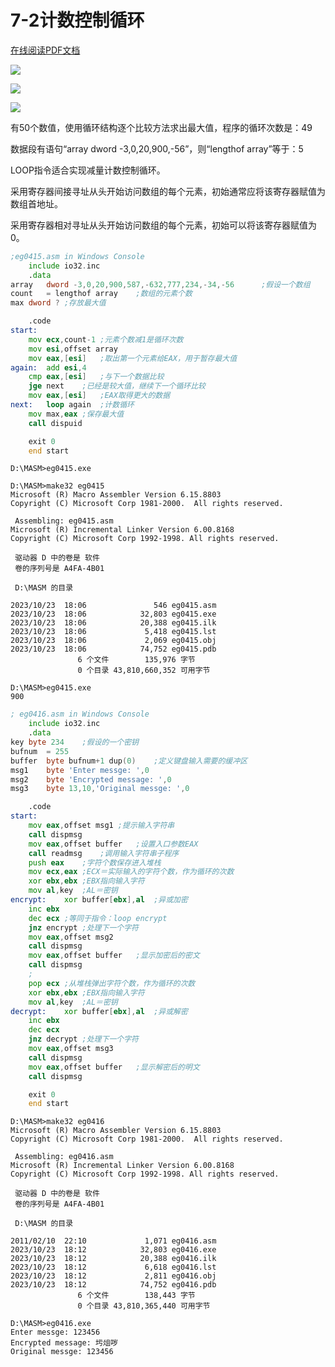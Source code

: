 # 7-2计数控制循环

<!-- toc -->

<a href="https://rosefinch-midsummer.github.io/book/file/as/7-2.pdf" target="_blank">在线阅读PDF文档</a>

![](https://cdn.jsdelivr.net/gh/Rosefinch-Midsummer/MyImagesHost01/img/202310221621908.png)

![](https://cdn.jsdelivr.net/gh/Rosefinch-Midsummer/MyImagesHost01/img/202310221628666.png)


![](https://cdn.jsdelivr.net/gh/Rosefinch-Midsummer/MyImagesHost01/img/202310221633245.png)

有50个数值，使用循环结构逐个比较方法求出最大值，程序的循环次数是：49

数据段有语句“array dword -3,0,20,900,-56”，则“lengthof array”等于：5

LOOP指令适合实现减量计数控制循环。

采用寄存器间接寻址从头开始访问数组的每个元素，初始通常应将该寄存器赋值为数组首地址。

采用寄存器相对寻址从头开始访问数组的每个元素，初始可以将该寄存器赋值为0。

```asm
;eg0415.asm in Windows Console
	include io32.inc
	.data
array	dword -3,0,20,900,587,-632,777,234,-34,-56		;假设一个数组
count	= lengthof array	;数组的元素个数
max	dword ?	;存放最大值

	.code
start:
	mov ecx,count-1	;元素个数减1是循环次数
	mov esi,offset array
	mov eax,[esi]	;取出第一个元素给EAX，用于暂存最大值
again:	add esi,4
	cmp eax,[esi]	;与下一个数据比较
	jge next	;已经是较大值，继续下一个循环比较
	mov eax,[esi]	;EAX取得更大的数据
next:	loop again	;计数循环
	mov max,eax	;保存最大值
	call dispuid

	exit 0
	end start
```

```
D:\MASM>eg0415.exe

D:\MASM>make32 eg0415
Microsoft (R) Macro Assembler Version 6.15.8803
Copyright (C) Microsoft Corp 1981-2000.  All rights reserved.

 Assembling: eg0415.asm
Microsoft (R) Incremental Linker Version 6.00.8168
Copyright (C) Microsoft Corp 1992-1998. All rights reserved.

 驱动器 D 中的卷是 软件
 卷的序列号是 A4FA-4B01

 D:\MASM 的目录

2023/10/23  18:06               546 eg0415.asm
2023/10/23  18:06            32,803 eg0415.exe
2023/10/23  18:06            20,388 eg0415.ilk
2023/10/23  18:06             5,418 eg0415.lst
2023/10/23  18:06             2,069 eg0415.obj
2023/10/23  18:06            74,752 eg0415.pdb
               6 个文件        135,976 字节
               0 个目录 43,810,660,352 可用字节

D:\MASM>eg0415.exe
900
```

```asm
; eg0416.asm in Windows Console
	include io32.inc
	.data
key	byte 234	;假设的一个密钥
bufnum	= 255
buffer	byte bufnum+1 dup(0)	;定义键盘输入需要的缓冲区
msg1	byte 'Enter messge: ',0
msg2	byte 'Encrypted message: ',0
msg3	byte 13,10,'Original messge: ',0

	.code
start:
	mov eax,offset msg1	;提示输入字符串
	call dispmsg
	mov eax,offset buffer	;设置入口参数EAX
	call readmsg	;调用输入字符串子程序
	push eax	;字符个数保存进入堆栈
	mov ecx,eax	;ECX＝实际输入的字符个数，作为循环的次数
	xor ebx,ebx	;EBX指向输入字符
	mov al,key	;AL＝密钥
encrypt:	xor buffer[ebx],al	;异或加密
	inc ebx
	dec ecx	;等同于指令：loop encrypt
	jnz encrypt	;处理下一个字符
	mov eax,offset msg2
	call dispmsg
	mov eax,offset buffer	;显示加密后的密文
	call dispmsg
	;
	pop ecx	;从堆栈弹出字符个数，作为循环的次数
	xor ebx,ebx	;EBX指向输入字符
	mov al,key	;AL＝密钥
decrypt:	xor buffer[ebx],al	;异或解密
	inc ebx
	dec ecx
	jnz decrypt	;处理下一个字符
	mov eax,offset msg3
	call dispmsg
	mov eax,offset buffer	;显示解密后的明文
	call dispmsg

	exit 0
	end start
```

```
D:\MASM>make32 eg0416
Microsoft (R) Macro Assembler Version 6.15.8803
Copyright (C) Microsoft Corp 1981-2000.  All rights reserved.

 Assembling: eg0416.asm
Microsoft (R) Incremental Linker Version 6.00.8168
Copyright (C) Microsoft Corp 1992-1998. All rights reserved.

 驱动器 D 中的卷是 软件
 卷的序列号是 A4FA-4B01

 D:\MASM 的目录

2011/02/10  22:10             1,071 eg0416.asm
2023/10/23  18:12            32,803 eg0416.exe
2023/10/23  18:12            20,388 eg0416.ilk
2023/10/23  18:12             6,618 eg0416.lst
2023/10/23  18:12             2,811 eg0416.obj
2023/10/23  18:12            74,752 eg0416.pdb
               6 个文件        138,443 字节
               0 个目录 43,810,365,440 可用字节

D:\MASM>eg0416.exe
Enter messge: 123456
Encrypted message: 圬俎哕
Original messge: 123456
```







